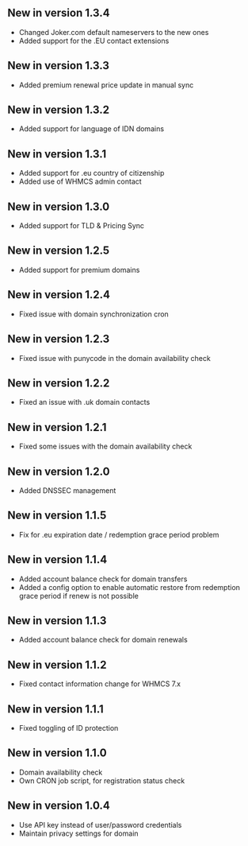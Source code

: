 ## New in version 1.3.4

- Changed Joker.com default nameservers to the new ones
- Added support for the .EU contact extensions

## New in version 1.3.3

- Added premium renewal price update in manual sync

## New in version 1.3.2

- Added support for language of IDN domains

## New in version 1.3.1

- Added support for .eu country of citizenship
- Added use of WHMCS admin contact

## New in version 1.3.0

- Added support for TLD & Pricing Sync

## New in version 1.2.5

- Added support for premium domains

## New in version 1.2.4

- Fixed issue with domain synchronization cron

## New in version 1.2.3

- Fixed issue with punycode in the domain availability check

## New in version 1.2.2

- Fixed an issue with .uk domain contacts

## New in version 1.2.1

- Fixed some issues with the domain availability check

## New in version 1.2.0

- Added DNSSEC management

## New in version 1.1.5

- Fix for .eu expiration date / redemption grace period problem

## New in version 1.1.4

- Added account balance check for domain transfers
- Added a config option to enable automatic restore from redemption grace period if renew is not possible

## New in version 1.1.3

- Added account balance check for domain renewals

## New in version 1.1.2

- Fixed contact information change for WHMCS 7.x

## New in version 1.1.1

- Fixed toggling of ID protection

## New in version 1.1.0

- Domain availability check
- Own CRON job script, for registration status check

## New in version 1.0.4

- Use API key instead of user/password credentials
- Maintain privacy settings for domain

